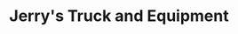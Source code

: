 ---
title: "Jerry's Truck and Equipment"
url: /ottumwa/jerrys-truck-and-equipment/
shop: car repair
---